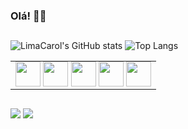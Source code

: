 ### Olá! 👩‍💻 

##

![LimaCarol's GitHub stats](https://github-readme-stats.vercel.app/api?username=LimaCarol&show_icons=true&theme=radical)
![Top Langs](https://github-readme-stats.vercel.app/api/top-langs/?username=LimaCarol&size_weight=0.5&count_weight=0.5&layout=compact&theme=radical)

<table>
  <tr>
    <td align="center" style="display: inline;">
  <img src="https://cdn.jsdelivr.net/gh/devicons/devicon/icons/css3/css3-plain-wordmark.svg" width="40" height="40" />
  <img src="https://cdn.jsdelivr.net/gh/devicons/devicon/icons/html5/html5-plain-wordmark.svg" width="40" height="40" />
  <img src="https://cdn.jsdelivr.net/gh/devicons/devicon/icons/javascript/javascript-plain.svg" width="40" height="40" />
  <img src="https://cdn.jsdelivr.net/gh/devicons/devicon/icons/python/python-plain.svg" width="40" height="40" />
  <img src="https://cdn.jsdelivr.net/gh/devicons/devicon/icons/linux/linux-plain.svg" width="40" height="40" />
    </td>
  </tr>
</table>

##

<div>
  <a href = "mailto:caroline.lima3656@gmail.com"><img src="https://img.shields.io/badge/Gmail-D14836?style=for-the-badge&logo=gmail&logoColor=white" target="_blank"></a>
   <a href="https://www.linkedin.com/in/caroline-lima-0b63271b9/"><img src="https://img.shields.io/badge/LinkedIn-0077B5?style=for-the-badge&logo=linkedin&logoColor=white" target="_blank"></a>
</div>






